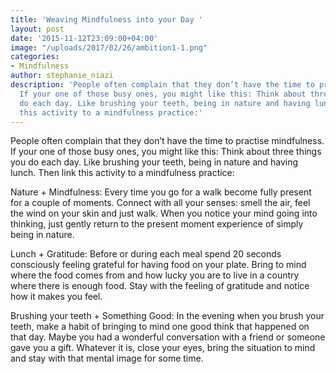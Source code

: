 ```yaml
---
title: 'Weaving Mindfulness into your Day '
layout: post
date: '2015-11-12T23:09:00+04:00'
image: "/uploads/2017/02/26/ambition1-1.png"
categories:
- Mindfulness
author: stephanie_niazi
description: 'People often complain that they don’t have the time to practise mindfulness.
  If your one of those busy ones, you might like this: Think about three things you
  do each day. Like brushing your teeth, being in nature and having lunch. Then link
  this activity to a mindfulness practice:'
---
```

People often complain that they don’t have the time to practise mindfulness. If your one of those busy ones, you might like this: Think about three things you do each day. Like brushing your teeth, being in nature and having lunch. Then link this activity to a mindfulness practice:

Nature + Mindfulness: Every time you go for a walk become fully present for a couple of moments. Connect with all your senses: smell the air, feel the wind on your skin and just walk. When you notice your mind going into thinking, just gently return to the present moment experience of simply being in nature.

Lunch + Gratitude: Before or during each meal spend 20 seconds consciously feeling grateful for having food on your plate. Bring to mind where the food comes from and how lucky you are to live in a country where there is enough food. Stay with the feeling of gratitude and notice how it makes you feel.

Brushing your teeth + Something Good: In the evening when you brush your teeth, make a habit of bringing to mind one good think that happened on that day. Maybe you had a wonderful conversation with a friend or someone gave you a gift. Whatever it is, close your eyes, bring the situation to mind and stay with that mental image for some time.